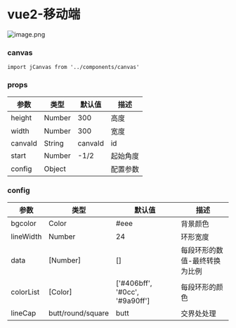 <!--
 * @Author: your name
 * @Date: 2022-02-21 11:58:14
 * @LastEditTime: 2022-02-21 12:06:23
 * @LastEditors: your name
 * @Description: 打开koroFileHeader查看配置 进行设置: https://github.com/OBKoro1/koro1FileHeader/wiki/%E9%85%8D%E7%BD%AE
 * @FilePath: \jeft-vue-press\docs\guide\Circle.md
-->
# vue2-移动端


![image.png](https://p6-juejin.byteimg.com/tos-cn-i-k3u1fbpfcp/37c087c6961a4c37819003668bf26d1c~tplv-k3u1fbpfcp-watermark.image?)

### canvas

```
import jCanvas from '../components/canvas'
```

### props


| 参数 | 类型 | 默认值 |描述 |
| --- | --- | -- | -- |
| height | Number | 300 | 高度 |
| width | Number | 300 | 宽度 |
| canvaId | String | canvaId | id |
| start | Number | -1/2 | 起始角度 |
| config | Object |  | 配置参数 |

### config


| 参数 | 类型 | 默认值 |描述 |
| --- | --- | -- | -- |
| bgcolor | Color | #eee | 背景颜色 |
| lineWidth | Number | 24 | 环形宽度 |
| data | [Number] | [] | 每段环形的数值-最终转换为比例 |
| colorList | [Color] | ['#406bff', '#0cc', '#9a90ff'] | 每段环形的颜色 |
| lineCap | butt/round/square | butt | 交界处处理 |

